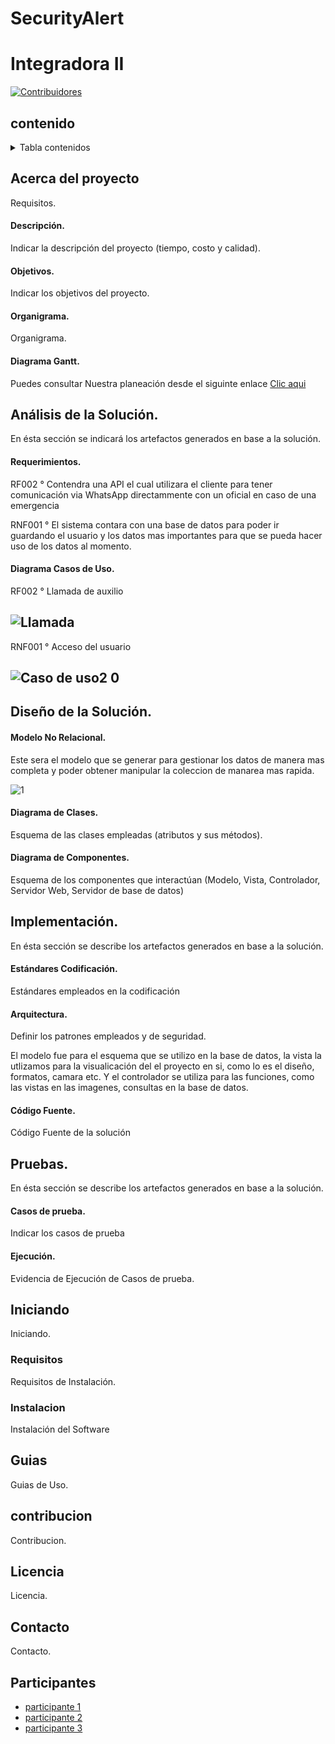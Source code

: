 # SecurityAlert

# Integradora II
[![Contribuidores][contribuidores-shield]][contributors-url]

## contenido
<details>
  <summary>Tabla contenidos</summary>
  <ol>
    <li>
      <a href="#acerca-del-proyecto">Acerca del Proyecto</a>
      <ul>
        <li><a href="#descripción">Descripción</a></li>
        <li><a href="#objetivos">Objetivos</a></li>
        <li><a href="#organigrama">Organigrama</a></li>
        <li><a href="#diagrama-gantt">Diagrama Gantt</a></li>
      </ul>
    </li>
    <li>
      <a href="#análisis-de-la-solución">Análisis de la Solución</a>
      <ul>
        <li><a href="#requerimientos">Requerimientos</a></li>
        <li><a href="#diagrama-casos-de-uso">Diagrama de Casos de Uso</a></li>
      </ul>
    </li>
    <li>
      <a href="#diseño-de-la-solución">Diseño de la Solución</a>
      <ul>
        <li><a href="#modelo-relacional">Modelo Relacional</a></li>
        <li><a href="#diagrama-de-clases">Diagrama de Clases</a></li>
        <li><a href="#diagrama-de-componentes">Diagrama de Componentes</a></li>
      </ul>
    </li>    
    <li>
      <a href="#implementación">Implementación</a>
      <ul>
        <li><a href="#estándares-codificación">Estándares Codificación</a></li>
        <li><a href="#arquitectura">Arquitectura</a></li>
        <li><a href="#código-fuente">Código Fuente</a></li>
      </ul>
    </li>      
    <li>
      <a href="#pruebas">Pruebas</a>
      <ul>
        <li><a href="#casos-de-prueba">Casos de prueba</a></li>
        <li><a href="#ejecución">Ejecución</a></li>
      </ul>
    </li>       
    <li><a href="#guias">Guias</a></li>
    <li><a href="#contribucion">Contribución</a></li>
    <li><a href="#licencia">licencia</a></li>
    <li><a href="#contacto">Contacto</a></li>
    <li><a href="#participantes">Participantes</a></li>
  </ol>
</details>

<!-- Acerca del proyecto -->
## Acerca del proyecto
Requisitos.

<!-- Descripción -->
#### Descripción.
Indicar la descripción del proyecto (tiempo, costo y calidad).

<!-- Objetivos -->
#### Objetivos.
Indicar los objetivos del proyecto.

<!-- Organigrama -->
#### Organigrama.
Organigrama.

<!-- Diagrama Gantt -->
#### Diagrama Gantt.
Puedes consultar Nuestra planeación desde el siguinte enlace <a href="https://utnorteguanajuato-my.sharepoint.com/:x:/g/personal/1220100361_alumnos_utng_edu_mx/EbHm5uA3sONLsx6LKbDD1uwBL4ueRtn_7jXb6F5v5CjClQ?e=E7AAdw">Clic aqui</a>

<!-- Análisis del proyecto -->
## Análisis de la Solución.
En ésta sección se indicará los artefactos generados en base a la solución.

<!-- Requerimientos -->
#### Requerimientos.

RF002
  ° Contendra una API el cual utilizara el cliente para tener comunicación via WhatsApp directammente con un oficial en caso de una emergencia

RNF001
  ° El sistema contara con una base de datos para poder ir guardando el usuario y los datos mas importantes para que se pueda hacer uso de los datos al momento.

<!-- Diagrama de Casos de Uso -->
#### Diagrama Casos de Uso.

RF002
  ° Llamada de auxilio
 ## ![Llamada](https://user-images.githubusercontent.com/99061666/163696438-2eee1db3-539a-474a-af19-1e1e4714750b.png)

RNF001
  ° Acceso del usuario
 ## ![Caso de uso2 0](https://user-images.githubusercontent.com/97042086/163695749-590b940a-72ec-4537-813f-a67d2a0415e8.png)


<!-- Diseño del proyecto -->
## Diseño de la Solución.

<!-- Modelo Relacional -->
#### Modelo No Relacional.
Este sera el modelo que se generar para gestionar los datos de manera mas completa y poder obtener manipular la coleccion de manarea mas rapida.

![1](https://user-images.githubusercontent.com/97042086/163695522-8688a979-d909-44fd-a8d0-6447a9ae6a2b.png)


<!-- Diagrama de Clases -->
#### Diagrama de Clases.
Esquema de las clases empleadas (atributos y sus métodos).

<!-- Diagrama de Componentes -->
#### Diagrama de Componentes.
Esquema de los componentes que interactúan (Modelo, Vista, Controlador, Servidor Web, Servidor de base de datos)


<!-- Implementación del proyecto -->
## Implementación.
En ésta sección se describe  los artefactos generados en base a la solución.

<!-- Estándares de Codificación -->
#### Estándares Codificación.
Estándares empleados en la codificación

<!-- Arquitectura MVC y Middleware -->
#### Arquitectura.
Definir los patrones empleados y de seguridad.

El modelo fue para el esquema que se utilizo en la base de datos, la vista la utlizamos para la visualicación del el proyecto en si, como lo es el diseño, formatos, camara etc. Y el controlador se utiliza para las funciones, como las vistas en las imagenes, consultas en la base de datos.

<!-- Código Fuente -->
#### Código Fuente.
Código Fuente de la solución


<!-- Pruebas proyecto -->
## Pruebas.
En ésta sección se describe  los artefactos generados en base a la solución.

<!-- Casos de prueba -->
#### Casos de prueba.
Indicar los casos de prueba

<!-- Ejecución Casos de prueba -->
#### Ejecución.
Evidencia de Ejecución de Casos de prueba.


<!-- Iniciando -->
## Iniciando
Iniciando.

<!-- Requisitos -->
### Requisitos
Requisitos de Instalación.

<!-- Instalación -->
### Instalacion
Instalación del Software


## Guias
Guias de Uso.

## contribucion
Contribucion.

## Licencia
Licencia.

## Contacto
Contacto.

## Participantes
* [participante 1](https://github.com/JorgeRico08)
* [participante 2]()
* [participante 3]()

[contribuidores-shield]: https://img.shields.io/github/contributors/github_username/repo_name.svg?style=for-the-badge
[contributors-url]: https://github.com/github_username/repo_name/graphs/contributors
